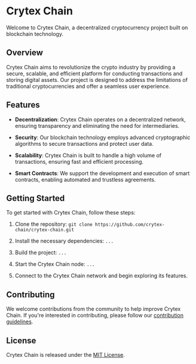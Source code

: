 # Crytex Chain

Welcome to Crytex Chain, a decentralized cryptocurrency project built on blockchain technology.

## Overview

Crytex Chain aims to revolutionize the crypto industry by providing a secure, scalable, and efficient platform for conducting transactions and storing digital assets. Our project is designed to address the limitations of traditional cryptocurrencies and offer a seamless user experience.

## Features

- **Decentralization**: Crytex Chain operates on a decentralized network, ensuring transparency and eliminating the need for intermediaries.

- **Security**: Our blockchain technology employs advanced cryptographic algorithms to secure transactions and protect user data.

- **Scalability**: Crytex Chain is built to handle a high volume of transactions, ensuring fast and efficient processing.

- **Smart Contracts**: We support the development and execution of smart contracts, enabling automated and trustless agreements.

## Getting Started

To get started with Crytex Chain, follow these steps:

1. Clone the repository: `git clone https://github.com/crytex-chain/crytex-chain.git`

2. Install the necessary dependencies: `...`

3. Build the project: `...`

4. Start the Crytex Chain node: `...`

5. Connect to the Crytex Chain network and begin exploring its features.

## Contributing

We welcome contributions from the community to help improve Crytex Chain. If you're interested in contributing, please follow our [contribution guidelines](CONTRIBUTING.md).

## License

Crytex Chain is released under the [MIT License](LICENSE).
